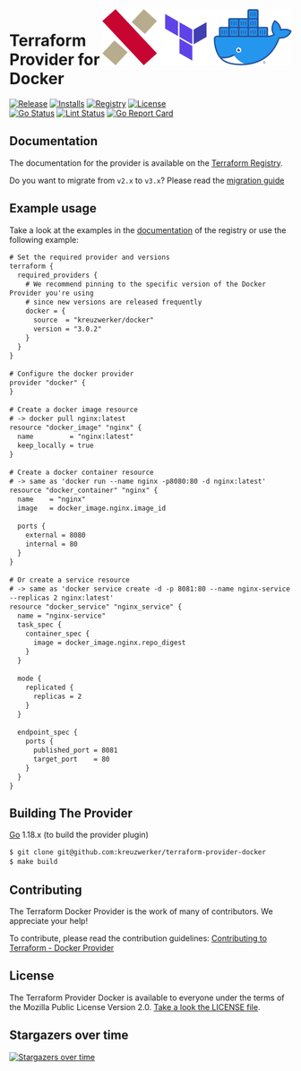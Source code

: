 <a href="https://docker.com">
    <img src="https://raw.githubusercontent.com/kreuzwerker/terraform-provider-docker/master/assets/docker-logo.png" alt="Docker logo" title="Docker" align="right" height="100" />
</a>
<a href="https://terraform.io">
    <img src="https://raw.githubusercontent.com/kreuzwerker/terraform-provider-docker/master/assets/terraform-logo.png" alt="Terraform logo" title="Terraform" align="right" height="100" />
</a>
<a href="https://kreuzwerker.de">
    <img src="https://raw.githubusercontent.com/kreuzwerker/terraform-provider-docker/master/assets/xw-logo.png" alt="Kreuzwerker logo" title="Kreuzwerker" align="right" height="100" />
</a>

# Terraform Provider for Docker

[![Release](https://img.shields.io/github/v/release/kreuzwerker/terraform-provider-docker)](https://github.com/kreuzwerker/terraform-provider-docker/releases)
[![Installs](https://img.shields.io/badge/dynamic/json?logo=terraform&label=installs&query=$.data.attributes.downloads&url=https%3A%2F%2Fregistry.terraform.io%2Fv2%2Fproviders%2F713)](https://registry.terraform.io/providers/kreuzwerker/docker)
[![Registry](https://img.shields.io/badge/registry-doc%40latest-lightgrey?logo=terraform)](https://registry.terraform.io/providers/kreuzwerker/docker/latest/docs)
[![License](https://img.shields.io/badge/license-MIT-blue.svg)](https://github.com/kreuzwerker/terraform-provider-docker/blob/main/LICENSE)  
[![Go Status](https://github.com/kreuzwerker/terraform-provider-docker/workflows/Acc%20Tests/badge.svg)](https://github.com/kreuzwerker/terraform-provider-docker/actions)
[![Lint Status](https://github.com/kreuzwerker/terraform-provider-docker/workflows/golangci-lint/badge.svg)](https://github.com/kreuzwerker/terraform-provider-docker/actions)
[![Go Report Card](https://goreportcard.com/badge/github.com/kreuzwerker/terraform-provider-docker)](https://goreportcard.com/report/github.com/kreuzwerker/terraform-provider-docker)

## Documentation

The documentation for the provider is available on
the [Terraform Registry](https://registry.terraform.io/providers/kreuzwerker/docker/latest/docs).

Do you want to migrate from `v2.x` to `v3.x`? Please read the [migration guide](docs/v2_v3_migration.md)

## Example usage

Take a look at the examples in
the [documentation](https://registry.terraform.io/providers/kreuzwerker/docker/3.0.2/docs) of the registry
or use the following example:

```hcl
# Set the required provider and versions
terraform {
  required_providers {
    # We recommend pinning to the specific version of the Docker Provider you're using
    # since new versions are released frequently
    docker = {
      source  = "kreuzwerker/docker"
      version = "3.0.2"
    }
  }
}

# Configure the docker provider
provider "docker" {
}

# Create a docker image resource
# -> docker pull nginx:latest
resource "docker_image" "nginx" {
  name         = "nginx:latest"
  keep_locally = true
}

# Create a docker container resource
# -> same as 'docker run --name nginx -p8080:80 -d nginx:latest'
resource "docker_container" "nginx" {
  name    = "nginx"
  image   = docker_image.nginx.image_id

  ports {
    external = 8080
    internal = 80
  }
}

# Or create a service resource
# -> same as 'docker service create -d -p 8081:80 --name nginx-service --replicas 2 nginx:latest'
resource "docker_service" "nginx_service" {
  name = "nginx-service"
  task_spec {
    container_spec {
      image = docker_image.nginx.repo_digest
    }
  }

  mode {
    replicated {
      replicas = 2
    }
  }

  endpoint_spec {
    ports {
      published_port = 8081
      target_port    = 80
    }
  }
}
```

## Building The Provider

[Go](https://golang.org/doc/install) 1.18.x (to build the provider plugin)

```sh
$ git clone git@github.com:kreuzwerker/terraform-provider-docker
$ make build
```

## Contributing

The Terraform Docker Provider is the work of many of contributors. We appreciate your help!

To contribute, please read the contribution guidelines: [Contributing to Terraform - Docker Provider](CONTRIBUTING.md)

## License

The Terraform Provider Docker is available to everyone under the terms of the Mozilla Public License Version
2.0. [Take a look the LICENSE file](LICENSE).

## Stargazers over time

[![Stargazers over time](https://starchart.cc/kreuzwerker/terraform-provider-docker.svg)](https://starchart.cc/kreuzwerker/terraform-provider-docker)
